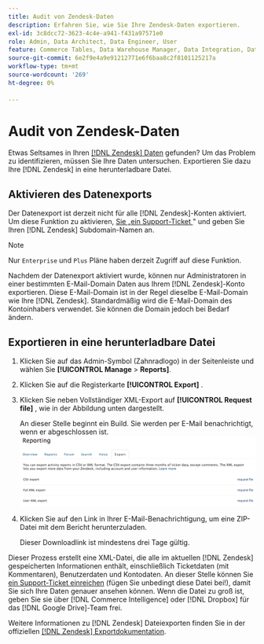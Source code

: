 ```yaml
---
title: Audit von Zendesk-Daten
description: Erfahren Sie, wie Sie Ihre Zendesk-Daten exportieren.
exl-id: 3c8dcc72-3623-4c4e-a941-f431a97571e0
role: Admin, Data Architect, Data Engineer, User
feature: Commerce Tables, Data Warehouse Manager, Data Integration, Data Import/Export
source-git-commit: 6e2f9e4a9e91212771e6f6baa8c2f8101125217a
workflow-type: tm+mt
source-wordcount: '269'
ht-degree: 0%

---
```


# Audit von Zendesk-Daten

Etwas Seltsames in Ihren [[!DNL Zendesk] Daten](../integrations/exp-zendesk-data.md) gefunden? Um das Problem zu identifizieren, müssen Sie Ihre Daten untersuchen. Exportieren Sie dazu Ihre [!DNL Zendesk] in eine herunterladbare Datei.

## Aktivieren des Datenexports

Der Datenexport ist derzeit nicht für alle [!DNL Zendesk]-Konten aktiviert. Um diese Funktion zu aktivieren, [ Sie „ein Support-Ticket ](https://experienceleague.adobe.com/docs/commerce-knowledge-base/kb/troubleshooting/miscellaneous/mbi-service-policies.html?lang=de)&quot; und geben Sie Ihren [!DNL Zendesk] Subdomain-Namen an.

>[!NOTE]
>
>Nur `Enterprise` und `Plus` Pläne haben derzeit Zugriff auf diese Funktion.

Nachdem der Datenexport aktiviert wurde, können nur Administratoren in einer bestimmten E-Mail-Domain Daten aus Ihrem [!DNL Zendesk]-Konto exportieren. Diese E-Mail-Domain ist in der Regel dieselbe E-Mail-Domain wie Ihre [!DNL Zendesk]. Standardmäßig wird die E-Mail-Domain des Kontoinhabers verwendet. Sie können die Domain jedoch bei Bedarf ändern.

## Exportieren in eine herunterladbare Datei

1. Klicken Sie auf das Admin-Symbol (Zahnradlogo) in der Seitenleiste und wählen Sie **[!UICONTROL Manage** > **Reports]**.
1. Klicken Sie auf die Registerkarte **[!UICONTROL Export]** .
1. Klicken Sie neben Vollständiger XML-Export auf **[!UICONTROL Request file]** , wie in der Abbildung unten dargestellt.

   An dieser Stelle beginnt ein Build. Sie werden per E-Mail benachrichtigt, wenn er abgeschlossen ist.
   ![reports_export_new.png](../../../assets/reports_export_new.png)

1. Klicken Sie auf den Link in Ihrer E-Mail-Benachrichtigung, um eine ZIP-Datei mit dem Bericht herunterzuladen.

   Dieser Downloadlink ist mindestens drei Tage gültig.

Dieser Prozess erstellt eine XML-Datei, die alle im aktuellen [!DNL Zendesk] gespeicherten Informationen enthält, einschließlich Ticketdaten (mit Kommentaren), Benutzerdaten und Kontodaten. An dieser Stelle können Sie [ein Support-Ticket einreichen](https://experienceleague.adobe.com/docs/commerce-knowledge-base/kb/troubleshooting/miscellaneous/mbi-service-policies.html?lang=de) (fügen Sie unbedingt diese Datei bei!), damit Sie sich Ihre Daten genauer ansehen können. Wenn die Datei zu groß ist, geben Sie sie über [!DNL Commerce Intelligence] oder [!DNL Dropbox] für das [!DNL Google Drive]-Team frei.

Weitere Informationen zu [!DNL Zendesk] Dateiexporten finden Sie in der offiziellen [[!DNL Zendesk] Exportdokumentation](https://support.zendesk.com/hc/en-us/articles/4408886165402-Exporting-data-to-a-JSON-CSV-or-XML-file).
